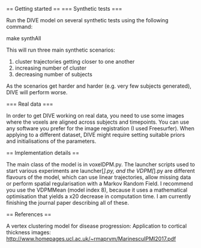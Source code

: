 == Getting started ==
=== Synthetic tests ===

Run the DIVE model on several synthetic tests using the following command:

make synthAll 

This will run three main synthetic scenarios:
1. cluster trajectories getting closer to one another 
2. increasing number of cluster
3. decreasing number of subjects 

As the scenarios get harder and harder (e.g. very few subjects generated), DIVE will perform worse.

 === Real data ===

In order to get DIVE working on real data, you need to use some images where the voxels are aligned across subjects and timepoints. You can use any software you prefer for the image registration (I used Freesurfer). When applying to a different dataset, DIVE might require setting suitable priors and initialisations of the parameters.

== Implementation details ==

The main class of the model is in voxelDPM.py. The launcher scripts used to start various experiments are launcher[*].py, and the VDPM[*].py are different flavours of the model, which can use linear trajectories, allow missing data or perform spatial regularisation with a Markov Random Field. I recommend you use the VDPMMean (model index 8), because it uses a mathematical optimisation that yields a x20 decrease in computation time. I am currently finishing the journal paper describing all of these.

== References ==

A vertex clustering model for disease progression: Application to cortical thickness images: http://www.homepages.ucl.ac.uk/~rmaprvm/MarinescuIPMI2017.pdf


